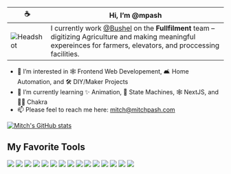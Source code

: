 | ☕️ | Hi, I’m @mpash |
|-|-|
| ![Headshot](https://i.ibb.co/SxwnYqX/66111051658-37-FEC592-287-C-47-AD-B67-A-44127-D1-DF22-B-fullsizerender.jpg)| I currently work [@Bushel](https://bushelpowered.com) on the __Fullfilment__ team – digitizing Agriculture and making meaningful expereinces for farmers, elevators, and proccessing facilities. |

- 👀 I’m interested in 🕸 Frontend Web Developement, 🛋 Home Automation, and 🛠 DIY/Maker Projects
- 🌱 I’m currently learning ✨ Animation, 🧮 State Machines, 🕸 NextJS, and 🧘🏻 Chakra
- 📫 Please feel to reach me here: mitch@mitchpash.com

[![Mitch's GitHub stats](https://github-readme-stats.vercel.app/api?username=mpash&count_private=true&show_icons=true&theme=algolia)](https://github.com/mpash)

## My Favorite Tools
<div>
    <img src='https://img.shields.io/badge/-MacBook pro m1-white?style=for-the-badge&logo=apple&logoColor=000&color=fff' />
    <img src='https://img.shields.io/badge/-Bash-white?style=for-the-badge&logo=gnu-bash&logoColor=white&color=333' />
    <img src='https://img.shields.io/badge/-TypeScript-white?style=for-the-badge&logo=TypeScript&logoColor=white&color=3078c6' />
    <img src='https://img.shields.io/badge/-React-white?style=for-the-badge&logo=react&logoColor=333333&color=61dafb' />
    <img src='https://img.shields.io/badge/-PHP-white?style=for-the-badge&logo=php&logoColor=white&color=8892bf' />
    <img src='https://img.shields.io/badge/-Laravel-white?style=for-the-badge&logo=laravel&logoColor=white&color=f9332b' />
    <img src='https://img.shields.io/badge/-Chakra UI-white?style=for-the-badge&logo=chakra-ui&logoColor=white&color=57c9c5' />
    <img src='https://img.shields.io/badge/-React Query-white?style=for-the-badge&logo=react-query&logoColor=white&color=ff4255' />
    <img src='https://img.shields.io/badge/-React Table-white?style=for-the-badge&logo=react-table&logoColor=white&color=0068b3' />
    <img src='https://img.shields.io/badge/-React Router-white?style=for-the-badge&logo=react-router&logoColor=white&color=f44250' />
    <img src='https://img.shields.io/badge/-NextJS-white?style=for-the-badge&logo=next.js&logoColor=white&color=000000' />
    <img src='https://img.shields.io/badge/-NodeJS-white?style=for-the-badge&logo=node.js&logoColor=white&color=046e01' />
    <img src='https://img.shields.io/badge/-Azure DevOps-white?style=for-the-badge&logo=azure-devops&logoColor=white&color=0078d4' />
    <img src='https://img.shields.io/badge/-Adobe Suite-white?style=for-the-badge&logo=adobe&logoColor=white&color=f91101' />
    <img src='https://img.shields.io/badge/-Dribbble-white?style=for-the-badge&logo=dribbble&logoColor=white&color=ea4c89' />
</div>
